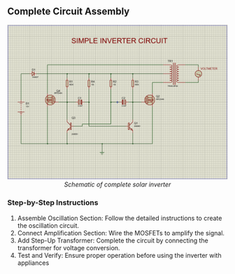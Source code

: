 ## Complete Circuit Assembly

<p align="center"; width="80">
<img src="materials/schematics/SIMPLE_INVERTER_CIRCUIT.PNG"><em text-align="center" >Schematic of complete solar inverter</em></p>

### Step-by-Step Instructions

1. Assemble Oscillation Section: Follow the detailed instructions to create the oscillation circuit.
2. Connect Amplification Section: Wire the MOSFETs to amplify the signal.
3. Add Step-Up Transformer: Complete the circuit by connecting the transformer for voltage conversion.
4. Test and Verify: Ensure proper operation before using the inverter with appliances